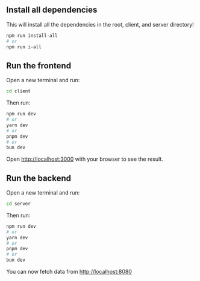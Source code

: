 ## Install all dependencies

This will install all the dependencies in the root, client, and server directory!

```bash
npm run install-all
# or
npm run i-all
```

## Run the frontend

Open a new terminal and run:

```bash
cd client
```

Then run:

```bash
npm run dev
# or
yarn dev
# or
pnpm dev
# or
bun dev
```

Open [http://localhost:3000](http://localhost:3000) with your browser to see the result.

## Run the backend

Open a new terminal and run:

```bash
cd server
```

Then run:

```bash
npm run dev
# or
yarn dev
# or
pnpm dev
# or
bun dev
```

You can now fetch data from [http://localhost:8080](http://localhost:8080)
